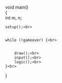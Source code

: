 void main()<br>
{<br>
    int m, n;<br>
  
    setup();<br>
  

    while (!gameover) {<br>
  
        
        draw();<br>
        input();<br>
        logic();<br>
    }<br>
}<br>
